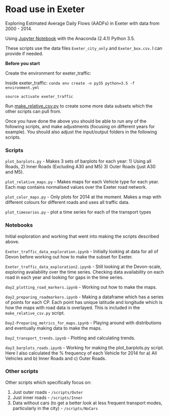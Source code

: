 # Road use in Exeter
Exploring Estimated Average Daily Flows (AADFs) in Exeter with data from 2000 - 2014.

Using [Jupyter Notebook](http://jupyter.org/) with the Anaconda (2.4.1) Python 3.5.

These scripts use the data files `Exeter_city_only` and `Exeter_box.csv`. I can provide if needed.

**Before you start**

Create the environment for exeter_traffic:

Inside exeter_traffic:
`conda env create -n py35 python=3.5 -f environment.yml`

`source activate exeter_traffic`

Run [make_relative_csv.py](/scripts/make_relative_csv.py) to create some more data subsets
which the other scripts can pull from.   

Once you have done the above you should be able to run any of the following scripts, and make adjustments (focusing on
different years for example). You should also adjust the input/output folders in the following scripts. 

### Scripts
`plot_barplots.py`  - Makes 3 sets of barplots for each year: 1) Using all Roads, 2) Inner Roads (Excluding A30 and M5) 3) Outer Roads 
(just A30 and M5). 

`plot_relative_maps.py`  - Makes maps for each Vehicle type for each year. Each map contains normalised values over the Exeter road 
network.

`plot_color_maps.py` - Only plots for 2014 at the moment. Makes a map with different colours for different roads and uses all traffic data.

`plot_timeseries.py` - plot a time series for each of the transport types

### Notebooks

Initial exploration and working that went into making the scripts described above. 

         
`Exeter_traffic_data_exploration.ipynb` - Initially looking at data for all of Devon before working out how to make the subset for Exeter.

`Exeter_traffic_data_exploration2.ipynb` - Still looking at the Devon-scale, exploring availability over the time series. Checking data 
availability on each road in each year and looking for gaps in the time series. 

`day2_plotting_road_markers.ipynb` - Working out how to make the maps.    

`day2_preparing_roadmarkers.ipynb` - Making a dataframe which has a series of points for each CP. Each point has unique latitude and 
longitude which is how the maps with road data is overlayed. This is included in the `make_relative_csv.py` script.

`Day2-Preparing_metrics_for_maps.ipynb` - Playing around with distributions and eventually making data to make the maps.  

`Day2_transport_trends.ipynb` - Plotting and calculating trends. 

`day3_barplots_roads.ipynb` - Working for making the plot_barplots.py script. Here I also calculated the % frequency of each Vehicle for 
2014 for a) All Vehicles and b) Inner Roads and c) Outer Roads. 

### Other scripts

Other scripts which specifically focus on:

1) Just outer roads - `/scripts/Outer`      
2) Just inner roads - `/scripts/Inner`        
3) Data without cars (to get a better look at less frequent transport modes, particularly in the city) -  `/scripts/NoCars`   




